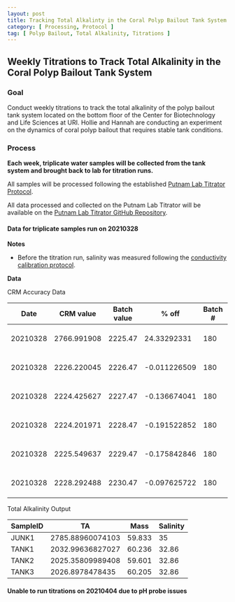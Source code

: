 ```yaml
---
layout: post
title: Tracking Total Alkalinty in the Coral Polyp Bailout Tank System
category: [ Processing, Protocol ]
tag: [ Polyp Bailout, Total Alkalinity, Titrations ]
---
```

## Weekly Titrations to Track Total Alkalinity in the Coral Polyp Bailout Tank System

### **Goal**
Conduct weekly titrations to track the total alkalinity of the polyp bailout tank system located on the bottom floor of the Center for Biotechnology and Life Sciences at URI. Hollie and Hannah are conducting an experiment on the dynamics of coral polyp bailout that requires stable tank conditions.

### **Process**

**Each week, triplicate water samples will be collected from the tank system and brought back to lab for titration runs.**

All samples will be processed following the established [Putnam Lab Titrator Protocol](https://github.com/Putnam-Lab/Lab_Management/blob/master/Lab_Resourses/Equipment_Protocols/Titrator_Protocols/Titrator_Protocol.md).

All data processed and collected on the Putnam Lab Titrator will be available on the [Putnam Lab Titrator GitHub Repository](https://github.com/Putnam-Lab/Titrator).


#### **Data for triplicate samples run on 20210328**

**Notes**
- Before the titration run, salinity was measured following the [conductivity calibration protocol](https://github.com/Putnam-Lab/Lab_Management/blob/master/Lab_Resourses/Equipment_Protocols/Orion_MultiParameter_Sensor_Protocol.md#Conductivity).

**Data**

CRM Accuracy Data

| Date     | CRM value   | Batch value | % off        | Batch # | Notes               |
|----------|-------------|-------------|--------------|---------|---------------------|
| 20210328 | 2766.991908 | 2225.47     | 24.33292331  | 180     | CRM opened 20210314 |
| 20210328 | 2226.220045 | 2226.47     | -0.011226509 | 180     | CRM opened 20210314 |
| 20210328 | 2224.425627 | 2227.47     | -0.136674041 | 180     | CRM opened 20210314 |
| 20210328 | 2224.201971 | 2228.47     | -0.191522852 | 180     | CRM opened 20210314 |
| 20210328 | 2225.549637 | 2229.47     | -0.175842846 | 180     | CRM opened 20210314 |
| 20210328 | 2228.292488 | 2230.47     | -0.097625722 | 180     | CRM opened 20210314 |


Total Alkalinity Output

| SampleID | TA               | Mass   | Salinity |
|----------|------------------|--------|----------|
| JUNK1    | 2785.88960074103 | 59.833 | 35       |
| TANK1    | 2032.99636827027 | 60.236 | 32.86    |
| TANK2    | 2025.35809989408 | 59.601 | 32.86    |
| TANK3    | 2026.8978478435  | 60.205 | 32.86    |


#### **Unable to run titrations on 20210404 due to pH probe issues**
